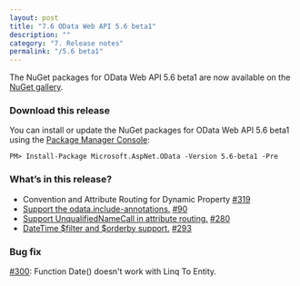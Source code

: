 ```yaml
---
layout: post
title: "7.6 OData Web API 5.6 beta1"
description: ""
category: "7. Release notes"
permalink: "/5.6 beta1"
---
```

The NuGet packages for OData Web API 5.6 beta1 are now available on the [NuGet gallery](https://www.nuget.org/).

### Download this release
You can install or update the NuGet packages for OData Web API 5.6 beta1 using the [Package Manager Console](http://docs.nuget.org/docs/start-here/using-the-package-manager-console):

```
PM> Install-Package Microsoft.AspNet.OData -Version 5.6-beta1 -Pre
```

### What’s in this release?
* Convention and Attribute Routing for Dynamic Property [#319](https://github.com/OData/WebApi/issues/319)
* [Support the odata.include-annotations.](http://odata.github.io/WebApi/#06-19-odataIncludeAnnotations) [#90](https://github.com/OData/WebApi/issues/90)
* [Support UnqualifiedNameCall in attribute routing.](http://odata.github.io/WebApi/#06-01-custom-url-parsing) [#280](https://github.com/OData/WebApi/pull/280)
* [DateTime $filter and $orderby support.](http://odata.github.io/WebApi/#04-01-datetime-support) [#293](https://github.com/OData/WebApi/issues/293)

### Bug fix
[#300](https://github.com/OData/WebApi/issues/300): Function Date() doesn't work with Linq To Entity. 


